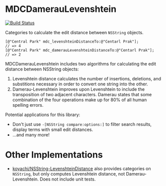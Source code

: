 # MDCDamerauLevenshtein

[![Build Status](https://travis-ci.org/modocache/MDCDamerauLevenshtein.svg?branch=master)](https://travis-ci.org/modocache/MDCDamerauLevenshtein)

Categories to calculate the edit distance between `NSString` objects.

```objc
[@"Central Park" mdc_levenshteinDistanceTo:@"Centarl Prak"];         // => 4
[@"Central Park" mdc_damerauLevenshteinDistanceTo:@"Centarl Prak"];  // => 2
```

MDCDamerauLevenshtein includes two algorithms for calculating
the edit distance between NSString objects:

1. Levenshtein distance calculates the number of insertions,
  deletions, and substitions necessary in order to convert one
  string into the other.
2. Damerau-Levenshtein improves upon Levenshtein to include the
  transposition of two adjacent characters. Damerau states that
  some combination of the four operations make up for 80% of all
  human spelling errors.

Potential applications for this library:

- Don't just use `-[NSString compare:options:]` to filter search results,
 display terms with small edit distances.
- ...and many more!

# Other Implementations

- [koyachi/NSString-LevenshteinDistance](https://github.com/koyachi/NSString-LevenshteinDistance)
  also provides categories on `NSString`, but only computes Levenshtein distance, not
  Damerau-Levenshtein. Does not include unit tests.

